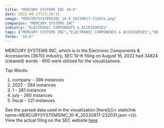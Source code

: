 ```yaml
---
title: "MERCURY SYSTEMS INC 10-K"
date: 2022-08-17T23:20:31
image: "MERCURYSYSTEMSINC_10-K_20220817-232031.png"
companies: "MERCURY SYSTEMS INC"
industry: "ELECTRONIC COMPONENTS & ACCESSORIES"
tags: ["MERCURY SYSTEMS INC","ELECTRONIC COMPONENTS & ACCESSORIES","08-16-2022","10-K"]
forms: "10-K"
---
```

MERCURY SYSTEMS INC, which is in the Electronic Components & Accessories [3670] industry, SEC 10-K filing on August 16, 2022 had 34824 (cleaned) words - 600 were utilized for the visualizations.

Top Words:
1. company - 398 instances
2. 2022 - 284 instances
3. 1 - 281 instances
4. july - 260 instances
5. fiscal - 221 instances


See the parsed data used in the visualization [here]({{< staticlink name=MERCURYSYSTEMSINC_10-K_20220817-232031.json >}}).  
View the actual filing on the SEC website [here](https://www.sec.gov/Archives/edgar/data/1049521/0001049521-22-000046.txt)